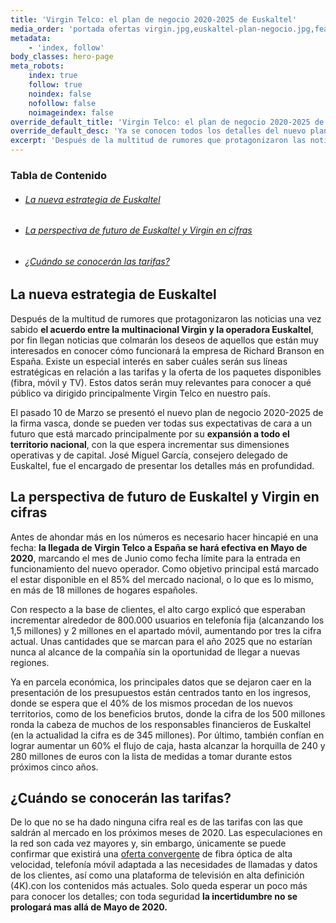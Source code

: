 ```yaml
---
title: 'Virgin Telco: el plan de negocio 2020-2025 de Euskaltel'
media_order: 'portada ofertas virgin.jpg,euskaltel-plan-negocio.jpg,featured-loop.jpg'
metadata:
    - 'index, follow'
body_classes: hero-page
meta_robots:
    index: true
    follow: true
    noindex: false
    nofollow: false
    noimageindex: false
override_default_title: 'Virgin Telco: el plan de negocio 2020-2025 de Euskaltel'
override_default_desc: 'Ya se conocen todos los detalles del nuevo plan de negocio de Euskaltel para el ejercicio 2020-2025. Como no podía ser de otra manera, el acuerdo con Virgin para su plan de expansión en España es uno de los grandes protagonistas.'
excerpt: 'Después de la multitud de rumores que protagonizaron las noticias una vez sabido el acuerdo entre la multinacional Virgin y la operadora Euskaltel, por fin llegan noticias....'
---
```


<!-- # Virgin Telco: el plan de negocio 2020-2025 de Euskaltel -->

<!-- <div class="mb-5"></div> -->

<!-- ![](euskaltel-plan-negocio.jpg) -->

<!-- <div class="mb-5"></div> -->

### Tabla de Contenido

<div class="links-list"></div>

* ######  <span class="magnet-link">[La nueva estrategia de Euskaltel](#estrategia)</span>
* ######  <span class="magnet-link">[La perspectiva de futuro de Euskaltel y Virgin en cifras](#futuro)</span>
* ######  <span class="magnet-link">[¿Cuándo se conocerán las tarifas?](#tarifas)</span>

<div class="mb-5"></div>

## <span id="estrategia">La nueva estrategia de Euskaltel</span>

Después de la multitud de rumores que protagonizaron las noticias una vez sabido **el acuerdo entre la multinacional Virgin y la operadora Euskaltel**, por fin llegan noticias que colmarán los deseos de aquellos que están muy interesados en conocer cómo funcionará la empresa de Richard Branson en España. Existe un especial interés en saber cuáles serán sus líneas estratégicas en relación a las tarifas y la oferta de los paquetes disponibles (fibra, móvil y TV). Estos datos serán muy relevantes para conocer a qué público va dirigido principalmente Virgin Telco en nuestro país. 

El pasado 10 de Marzo se presentó el nuevo plan de negocio 2020-2025 de la firma vasca, donde se pueden ver todas sus expectativas de cara a un futuro que está marcado principalmente por su **expansión a todo el territorio nacional**, con la que espera incrementar sus dimensiones operativas y de capital. José Miguel García, consejero delegado de Euskaltel, fue el encargado de presentar los detalles más en profundidad.

<div class="mb-5"></div>

## <span id="futuro">La perspectiva de futuro de Euskaltel y Virgin en cifras</span>

Antes de ahondar más en los números es necesario hacer hincapié en una fecha: **la llegada de Virgin Telco a España se hará efectiva en Mayo de 2020**, marcando el mes de Junio como fecha límite para la entrada en funcionamiento del nuevo operador. Como objetivo principal está marcado el estar disponible en el 85% del mercado nacional, o lo que es lo mismo, en más de 18 millones de hogares españoles.

Con respecto a la base de clientes, el alto cargo explicó que esperaban incrementar alrededor de 800.000 usuarios en telefonía fija (alcanzando los 1,5 millones) y 2 millones en el apartado móvil, aumentando por tres la cifra actual. Unas cantidades que se marcan para el año 2025 que no estarían nunca al alcance de la compañía sin la oportunidad de llegar a nuevas regiones.

Ya en parcela económica, los principales datos que se dejaron caer en la presentación de los presupuestos están centrados tanto en los ingresos, donde se espera que el 40% de los mismos procedan de los nuevos territorios, como de los beneficios brutos, donde la cifra de los 500 millones ronda la cabeza de muchos de los responsables financieros de Euskaltel (en la actualidad la cifra es de 345 millones). Por último, también confían en lograr aumentar un 60% el flujo de caja, hasta alcanzar la horquilla de 240 y 280 millones de euros con la lista de medidas a tomar durante estos próximos cinco años.

<div class="mb-5"></div>

## <span id="tarifas">¿Cuándo se conocerán las tarifas?</span>

De lo que no se ha dado ninguna cifra real es de las tarifas con las que saldrán al mercado en los próximos meses de 2020. Las especulaciones en la red son cada vez mayores y, sin embargo, únicamente se puede confirmar que existirá una [oferta convergente](https://www.ofertasvirgin.es/home/oferta-fibra-movil-tv-virgin-telco-espana) de fibra óptica de alta velocidad, telefonía móvil adaptada a las necesidades de llamadas y datos de los clientes, así como una plataforma de televisión en alta definición (4K).con los contenidos más actuales. Solo queda esperar un poco más para conocer los detalles; con toda seguridad **la incertidumbre no se prologará mas allá de Mayo de 2020.**
